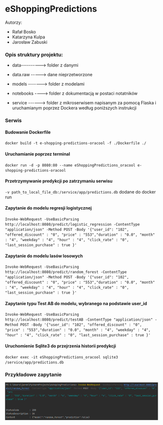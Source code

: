 # eShoppingPredictions

Autorzy:
- Rafał Bosko
- Katarzyna Kulpa
- Jarosław Zabuski

### Opis struktury projektu:

 - data----------> folder z danymi 

 - data.raw -----> dane nieprzetworzone

 - models -------> folder z modelami

 - notebooks ----> folder z dokumentacją w postaci notatników

 - service ------> folder z mikroserwisem napisanym za pomocą Flaska i uruchamianym poprzez Dockera według poniższych instrukcji

### Serwis

#### Budowanie Dockerfile
`docker build -t e-shopping-predictions-oracool -f ./Dockerfile ./`
#### Uruchamianie poprzez terminal
`docker run -d -p 8080:80 --name eShoppingPredictions_oracool e-shopping-predictions-oracool`
#### Przetrzymywanie predykcji po zatrzymaniu serwisu
`-v path_to_local_file_db:/service/app/predictions.db` dodane do docker run
#### Zapytanie do modelu regresji logistycznej
`Invoke-WebRequest -UseBasicParsing http://localhost:8080/predict/logistic_regression -ContentType "application/json" -Method POST -Body '{"user_id": "102", "offered_discount" : "0", "price" : "553","duration" : "0.0", "month" : "4", "weekday" : "4", "hour" : "4", "click_rate" : "0", "last_session_purchase" : true }'`
#### Zapytanie do modelu lasów losowych
`Invoke-WebRequest -UseBasicParsing http://localhost:8080/predict/random_forest -ContentType "application/json" -Method POST -Body '{"user_id": "102", "offered_discount" : "0", "price" : "553","duration" : "0.0", "month" : "4", "weekday" : "4", "hour" : "4", "click_rate" : "0", "last_session_purchase" : true }'`
#### Zapytanie typu Test AB do modelu, wybranego na podstawie user_id
`Invoke-WebRequest -UseBasicParsing http://localhost:8080/predict/testAB -ContentType "application/json" -Method POST -Body '{"user_id": "102", "offered_discount" : "0", "price" : "553","duration" : "0.0", "month" : "4", "weekday" : "4", "hour" : "4", "click_rate" : "0", "last_session_purchase" : true }'`
#### Uruchomienie Sqlite3 do przejrzenia historii predykcji
`docker exec -it eShoppingPredictions_oracool sqlite3 /service/app/predictions.db`


### Przykładowe zapytanie
![alt text](example_run.jpg)